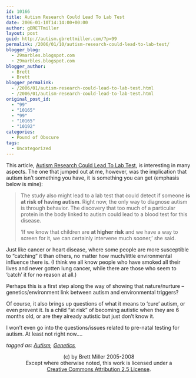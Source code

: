 ```yaml
---
id: 10166
title: Autism Research Could Lead To Lab Test
date: 2006-01-10T14:14:00+00:00
author: gBRETTmiller
layout: post
guid: http://autism.gbrettmiller.com/?p=99
permalink: /2006/01/10/autism-research-could-lead-to-lab-test/
blogger_blog:
  - 29marbles.blogspot.com
  - 29marbles.blogspot.com
blogger_author:
  - Brett
  - Brett
blogger_permalink:
  - /2006/01/autism-research-could-lead-to-lab-test.html
  - /2006/01/autism-research-could-lead-to-lab-test.html
original_post_id:
  - "99"
  - "10165"
  - "99"
  - "10165"
  - "10192"
categories:
  - Pound of Obscure
tags:
  - Uncategorized
---
```

This article, [Autism Research Could Lead To Lab Test](http://www.13wham.com/health/local/story.aspx?content_id=BDDF56C3-B4E4-4E3C-8FB7-317373439716), is interesting in many aspects. The one that jumped out at me, however, was the implication that autism isn&#8217;t something you have, it is something you can get (emphasis below is mine): 

> The study also might lead to a lab test that could detect if someone <span style="font-weight:bold;">is at risk of having autism</span>. Right now, the only way to diagnose autism is through behavior. The discovery that too much of a particular protein in the body linked to autism could lead to a blood test for this disease.
> 
> &#8216;If we know that children are <span style="font-weight:bold;">at higher risk</span> and we have a way to screen for it, we can certainly intervene much sooner,&#8217; she said.

Just like cancer or heart disease, where some people are more susceptible to &#8220;catching&#8221; it than others, no matter how much/little environmental influence there is. (I think we all know people who have smoked all their lives and never gotten lung cancer, while there are those who seem to &#8216;catch&#8217; it for no reason at all.) 

Perhaps this is a first step along the way of showing that nature/nurture &#8211; genetics/environment link between autism and environmental triggers?

Of course, it also brings up questions of what it means to &#8216;cure&#8217; autism, or even prevent it. Is a child &#8220;at risk&#8221; of becoming autistic when they are 6 months old, or are they already autistic but just don&#8217;t know it.

I won&#8217;t even go into the questions/issues related to pre-natal testing for autism. At least not right now&#8230;.

_tagged as: <a href="http://technorati.com/tag/autism" rel="tag">Autism</a>, <a href="http://technorati.com/tag/genetics" rel="tag">Genetics</a>,_ 

<div class="blogger-post-footer">
  <p align="center">
    (c) by Brett Miller 2005-2008<br /> Except where otherwise noted, this work is licensed under a<br /> <a href="http://creativecommons.org/licenses/by/2.5/" rel="license">Creative Commons Attribution 2.5 License</a>.
  </p>
</div>
